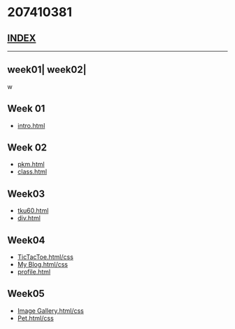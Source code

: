 # 207410381

## [INDEX](https://snow1413.github.io/207410381/)
--------------------------------------------
week01| week02|
-------------------------
w
## Week 01
* [intro.html](https://snow1413.github.io/207410381/Week-01/intro.html)

## Week 02
* [pkm.html](https://snow1413.github.io/207410381/Week-02/pkm.html)
* [class.html](https://snow1413.github.io/207410381/Week-02/class.html)

## Week03
* [tku60.html](https://snow1413.github.io/207410381/Week-03/tku60.html)
* [div.html]()

## Week04
* [TicTacToe.html/css](https://snow1413.github.io/207410381/Week-04/ttt.html)
* [My Blog.html/css](https://snow1413.github.io/207410381/Week-04/blog.html)
* [profile.html](https://snow1413.github.io/207410381/Week-04/profile.html)
## Week05
* [Image Gallery.html/css](https://snow1413.github.io/207410381/Week-05/ImageGallery/imagegallery.html)
* [Pet.html/css](https://snow1413.github.io/207410381/Week-05/Pet/pet.html)
<!--stackedit_data:
eyJoaXN0b3J5IjpbLTExMDgyOTEwMiwxOTA0NjY1Mjc1XX0=
-->